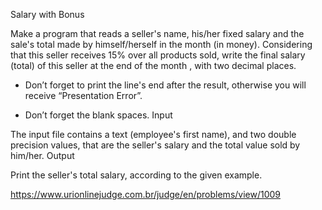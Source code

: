 Salary with Bonus

Make a program that reads a seller's name, his/her fixed salary and the sale's total made by himself/herself in the month (in money). Considering that this seller receives 15% over all products sold, write the final salary (total) of this seller at the end of the month , with two decimal places.

- Don’t forget to print the line's end after the result, otherwise you will receive “Presentation Error”.

- Don’t forget the blank spaces.
Input

The input file contains a text (employee's first name), and two double precision values, that are the seller's salary and the total value sold by him/her.
Output

Print the seller's total salary, according to the given example.

https://www.urionlinejudge.com.br/judge/en/problems/view/1009